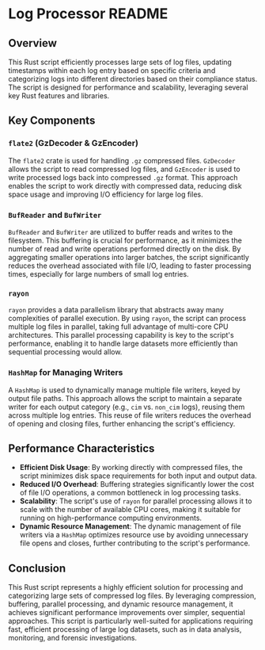 # Log Processor README

## Overview

This Rust script efficiently processes large sets of log files, updating timestamps within each log entry based on specific criteria and categorizing logs into different directories based on their compliance status. The script is designed for performance and scalability, leveraging several key Rust features and libraries.

## Key Components

### `flate2` (GzDecoder & GzEncoder)

The `flate2` crate is used for handling `.gz` compressed files. `GzDecoder` allows the script to read compressed log files, and `GzEncoder` is used to write processed logs back into compressed `.gz` format. This approach enables the script to work directly with compressed data, reducing disk space usage and improving I/O efficiency for large log files.

### `BufReader` and `BufWriter`

`BufReader` and `BufWriter` are utilized to buffer reads and writes to the filesystem. This buffering is crucial for performance, as it minimizes the number of read and write operations performed directly on the disk. By aggregating smaller operations into larger batches, the script significantly reduces the overhead associated with file I/O, leading to faster processing times, especially for large numbers of small log entries.

### `rayon`

`rayon` provides a data parallelism library that abstracts away many complexities of parallel execution. By using `rayon`, the script can process multiple log files in parallel, taking full advantage of multi-core CPU architectures. This parallel processing capability is key to the script's performance, enabling it to handle large datasets more efficiently than sequential processing would allow.

### `HashMap` for Managing Writers

A `HashMap` is used to dynamically manage multiple file writers, keyed by output file paths. This approach allows the script to maintain a separate writer for each output category (e.g., `cim` vs. `non_cim` logs), reusing them across multiple log entries. This reuse of file writers reduces the overhead of opening and closing files, further enhancing the script's efficiency.

## Performance Characteristics

- **Efficient Disk Usage**: By working directly with compressed files, the script minimizes disk space requirements for both input and output data.
- **Reduced I/O Overhead**: Buffering strategies significantly lower the cost of file I/O operations, a common bottleneck in log processing tasks.
- **Scalability**: The script's use of `rayon` for parallel processing allows it to scale with the number of available CPU cores, making it suitable for running on high-performance computing environments.
- **Dynamic Resource Management**: The dynamic management of file writers via a `HashMap` optimizes resource use by avoiding unnecessary file opens and closes, further contributing to the script's performance.

## Conclusion

This Rust script represents a highly efficient solution for processing and categorizing large sets of compressed log files. By leveraging compression, buffering, parallel processing, and dynamic resource management, it achieves significant performance improvements over simpler, sequential approaches. This script is particularly well-suited for applications requiring fast, efficient processing of large log datasets, such as in data analysis, monitoring, and forensic investigations.

